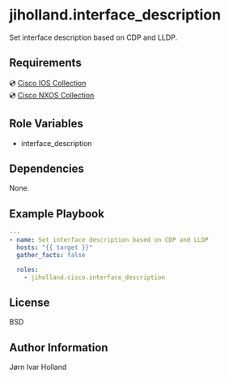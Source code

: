 jiholland.interface_description
================================

Set interface description based on CDP and LLDP.

Requirements
------------

💿 [Cisco IOS Collection](https://galaxy.ansible.com/cisco/ios)<br>
💿 [Cisco NXOS Collection](https://galaxy.ansible.com/cisco/nxos)

Role Variables
--------------

- interface_description

Dependencies
------------

None.

Example Playbook
----------------
```yaml
---
- name: Set interface description based on CDP and LLDP
  hosts: "{{ target }}"
  gather_facts: false

  roles:
    - jiholland.cisco.interface_description
```
License
-------

BSD

Author Information
------------------

Jørn Ivar Holland
